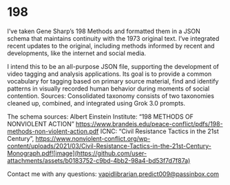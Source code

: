 # 198
I’ve taken Gene Sharp’s 198 Methods and formatted them in a JSON schema that maintains continuity with the 1973 original text. I’ve integrated recent updates to the original, including methods informed by recent and developments, like the internet and social media.  

I intend this to be an all-purpose JSON file, supporting the development of video tagging and analysis applications. Its goal is to provide a common vocabulary for tagging based on primary source material, find and identify patterns in visually recorded human behavior during moments of social contention. 
Sources: Consolidated taxonomy consists of two taxonomies cleaned up, combined, and integrated using Grok 3.0 prompts. 

The schema sources:
Albert Einstein Institute: “198 METHODS OF NONVIOLENT ACTION” https://www.brandeis.edu/peace-conflict/pdfs/198-methods-non-violent-action.pdf
ICNC: “Civil Resistance Tactics in the 21st Century”, https://www.nonviolent-conflict.org/wp-content/uploads/2021/03/Civil-Resistance-Tactics-in-the-21st-Century-Monograph.pdf![image](https://github.com/user-attachments/assets/b0183752-c9bd-4bb2-98a4-bd53f7d7f87a)

Contact me with any questions: vapidlibrarian.predict009@passinbox.com

